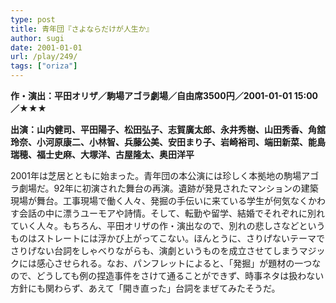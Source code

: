 ```yaml
---
type: post
title: 青年団『さよならだけが人生か』
author: sugi
date: 2001-01-01
url: /play/249/
tags: ["oriza"]
---
```

**作・演出：平田オリザ／駒場アゴラ劇場／自由席3500円／2001-01-01 15:00／★★★**

**出演：山内健司、平田陽子、松田弘子、志賀廣太郎、永井秀樹、山田秀香、角舘玲奈、小河原康二、小林智、兵藤公美、安田まり子、岩崎裕司、端田新菜、能島瑞穂、福士史麻、大塚洋、古屋隆太、奥田洋平**

2001年は芝居とともに始まった。青年団の本公演には珍しく本拠地の駒場アゴラ劇場だ。92年に初演された舞台の再演。遺跡が発見されたマンションの建築現場が舞台。工事現場で働く人々、発掘の手伝いに来ている学生が何気なくかわす会話の中に漂うユーモアや詩情。そして、転勤や留学、結婚でそれぞれに別れていく人々。もちろん、平田オリザの作・演出なので、別れの悲しさなどというものはストレートには浮かび上がってこない。ほんとうに、さりげないテーマでさりげない台詞をしゃべりながらも、演劇というものを成立させてしまうマジックには感心させられる。なお、パンフレットによると、「発掘」が題材の一つなので、どうしても例の捏造事件をさけて通ることができず、時事ネタは扱わない方針にも関わらず、あえて「開き直った」台詞をまぜてみたそうだ。

